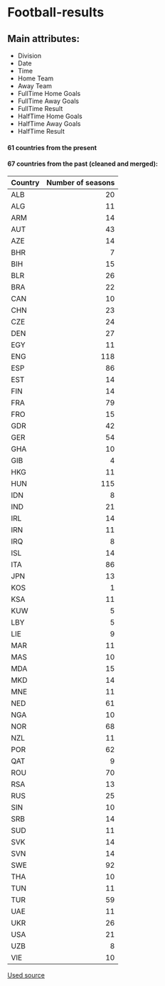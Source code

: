 # Football-results

## Main attributes:

- Division
- Date
- Time
- Home Team
- Away Team
- FullTime Home Goals
- FullTime Away Goals
- FullTime Result
- HalfTime Home Goals
- HalfTime Away Goals
- HalfTime Result

#### 61 countries from the present

#### 67 countries from the past (cleaned and merged):

|Country|Number of seasons|
| -------------| -------------:|
|ALB|20|
|ALG|11|
|ARM|14|
|AUT|43|
|AZE|14|
|BHR|7|
|BIH|15|
|BLR|26|
|BRA|22|
|CAN|10|
|CHN|23|
|CZE|24|
|DEN|27|
|EGY|11|
|ENG|118|
|ESP|86|
|EST|14|
|FIN|14|
|FRA|79|
|FRO|15|
|GDR|42|
|GER|54|
|GHA|10|
|GIB|4|
|HKG|11|
|HUN|115|
|IDN|8|
|IND|21|
|IRL|14|
|IRN|11|
|IRQ|8|
|ISL|14|
|ITA|86|
|JPN|13|
|KOS|1|
|KSA|11|
|KUW|5|
|LBY|5|
|LIE|9|
|MAR|11|
|MAS|10|
|MDA|15|
|MKD|14|
|MNE|11|
|NED|61|
|NGA|10|
|NOR|68|
|NZL|11|
|POR|62|
|QAT|9|
|ROU|70|
|RSA|13|
|RUS|25|
|SIN|10|
|SRB|14|
|SUD|11|
|SVK|14|
|SVN|14|
|SWE|92|
|THA|10|
|TUN|11|
|TUR|59|
|UAE|11|
|UKR|26|
|USA|21|
|UZB|8|
|VIE|10|

[Used source](http://www.worldfootball.net/)
